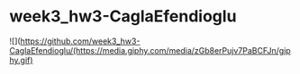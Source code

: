 # week3_hw3-CaglaEfendioglu
![](https://github.com/week3_hw3-CaglaEfendioglu/(https://media.giphy.com/media/zGb8erPujv7PaBCFJn/giphy.gif)


